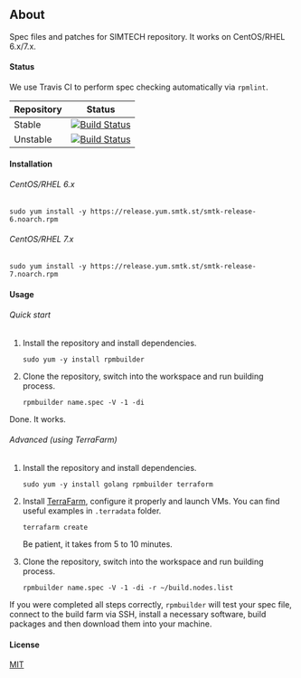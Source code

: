 ## About

Spec files and patches for SIMTECH repository. It works on CentOS/RHEL 6.x/7.x.

#### Status

We use Travis CI to perform spec checking automatically via `rpmlint`.

| Repository | Status |
|------------|--------|
| Stable | [![Build Status](https://travis-ci.org/simtechdev/smtk-repo.svg?branch=master)](https://travis-ci.org/simtechdev/smtk-repo) |
| Unstable | [![Build Status](https://travis-ci.org/simtechdev/smtk-repo.svg?branch=develop)](https://travis-ci.org/simtechdev/smtk-repo) |

#### Installation

###### CentOS/RHEL 6.x

```
sudo yum install -y https://release.yum.smtk.st/smtk-release-6.noarch.rpm
```

###### CentOS/RHEL 7.x

```
sudo yum install -y https://release.yum.smtk.st/smtk-release-7.noarch.rpm
```

#### Usage

###### Quick start

1. Install the repository and install dependencies.

    ```
    sudo yum -y install rpmbuilder
    ```

2. Clone the repository, switch into the workspace and run building process.

    ```
    rpmbuilder name.spec -V -1 -di
    ```

Done. It works.

###### Advanced (using TerraFarm)

1. Install the repository and install dependencies.

    ```
    sudo yum -y install golang rpmbuilder terraform
    ```

2. Install [TerraFarm](https://github.com/essentialkaos/terrafarm), configure it properly and launch VMs. You can find useful examples in `.terradata` folder.

    ```
    terrafarm create
    ```

    Be patient, it takes from 5 to 10 minutes.

3. Clone the repository, switch into the workspace and run building process.

    ```
    rpmbuilder name.spec -V -1 -di -r ~/build.nodes.list
    ```

If you were completed all steps correctly, `rpmbuilder` will test your spec file, 
connect to the build farm via SSH, install a necessary software, build packages and then 
download them into your machine.

#### License

[MIT](https://github.com/simtechdev/smtk-repo/blob/master/LICENSE)

